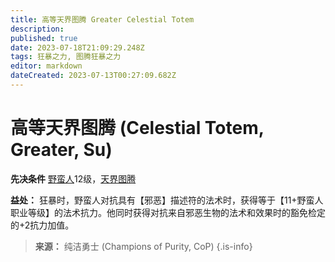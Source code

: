```yaml
---
title: 高等天界图腾 Greater Celestial Totem
description: 
published: true
date: 2023-07-18T21:09:29.248Z
tags: 狂暴之力, 图腾狂暴之力
editor: markdown
dateCreated: 2023-07-13T00:27:09.682Z
---
```


# 高等天界图腾 (Celestial Totem, Greater, Su)
**先决条件** [野蛮人](/野蛮人)12级，[天界图腾](/狂暴之力/天界图腾)

**益处：** 狂暴时，野蛮人对抗具有【邪恶】描述符的法术时，获得等于【11+野蛮人职业等级】的法术抗力。他同时获得对抗来自邪恶生物的法术和效果时的豁免检定的+2抗力加值。

> **来源：** 纯洁勇士 (Champions of Purity, CoP)
{.is-info}
